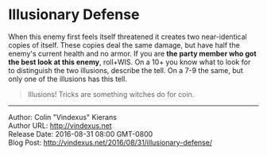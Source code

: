 # Illusionary Defense
When this enemy first feels itself threatened it creates two near-identical copies of itself. These copies deal the same damage, but have half the enemy's current health and no armor. If you are **the party member who got the best look at this enemy**, roll+WIS. On a 10+ you know what to look for to distinguish the two illusions, describe the tell. On a 7-9 the same, but only one of the illusions has this tell.

>Illusions! Tricks are something witches do for coin.

---
Author: Colin "Vindexus" Kierans  
Author URL: http://vindexus.net  
Release Date: 2016-08-31 08:00 GMT-0800  
Blog Post: http://vindexus.net/2016/08/31/illusionary-defense/
